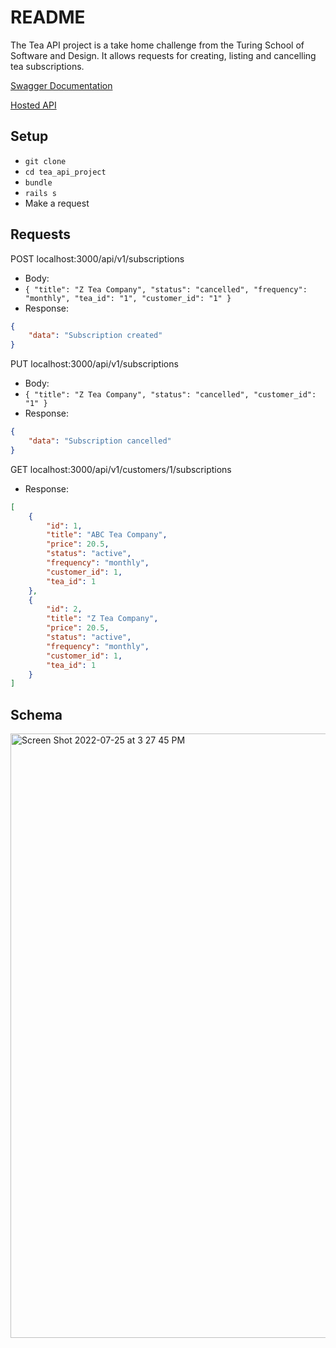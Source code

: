 # README

The Tea API project is a take home challenge from the Turing School of Software and Design. It allows requests for creating, listing and cancelling tea subscriptions. 

[Swagger Documentation](https://app.swaggerhub.com/apis-docs/CLRM1/Tea_Subscription_API/1.0.0)

[Hosted API](https://agile-retreat-10950.herokuapp.com/api/v1/customers/1/subscriptions)

## Setup
- `git clone`
- `cd tea_api_project`
- `bundle`
- `rails s`
- Make a request

## Requests

POST localhost:3000/api/v1/subscriptions
- Body: 
- `{ "title": "Z Tea Company", "status": "cancelled", "frequency": "monthly", "tea_id": "1", "customer_id": "1" }`
- Response:
``` json
{
    "data": "Subscription created"
}

```


PUT localhost:3000/api/v1/subscriptions
- Body: 
- `{ "title": "Z Tea Company", "status": "cancelled", "customer_id": "1" }`
- Response:
``` json
{
    "data": "Subscription cancelled"
}

```

GET localhost:3000/api/v1/customers/1/subscriptions

- Response:
``` json
[
    {
        "id": 1,
        "title": "ABC Tea Company",
        "price": 20.5,
        "status": "active",
        "frequency": "monthly",
        "customer_id": 1,
        "tea_id": 1
    },
    {
        "id": 2,
        "title": "Z Tea Company",
        "price": 20.5,
        "status": "active",
        "frequency": "monthly",
        "customer_id": 1,
        "tea_id": 1
    }
]

```
## Schema

<img width="967" alt="Screen Shot 2022-07-25 at 3 27 45 PM" src="https://user-images.githubusercontent.com/26349568/180879396-8dc24c7b-4e45-4c70-94e3-38aea7ce0a20.png">
